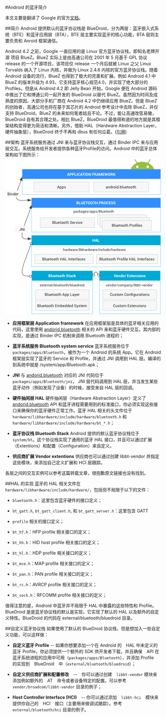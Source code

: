 #Android 的蓝牙简介


本文主要是翻译了 Google 的官方[文档](http://source.android.com/devices/bluetooth.html)。

##简介
Android 提供默认的蓝牙协议栈是 BlueDroid，分为两层：蓝牙嵌入式系统（BTE）和蓝牙应用层（BTA），BTE 层主要实现蓝牙的核心功能，BTA 层则主要负责和 Anroid 框架通信。

Android 4.2 之前，Google 一直应用的是 Linux 官方蓝牙协议栈，即知名老牌开源 
项目 BlueZ。BlueZ 实际上是由高通公司在 2001 年 5 月基于 GPL 协议 release 的一个开源项目，该项目仅 release 一个月后就被 Linux 之父 Linux Torvalds 纳入了 Linux 内核，并做为 Linux 2.4.6 内核的官方蓝牙协议栈。随着 Android 设备的流行，BlueZ 也得到了极大的完善和扩展。例如 Android 4.1 中 BlueZ 的版本升级为 4.93，它支持蓝牙核心规范4.0，并实现了绝大部分的 Profiles。但是从 Android 4.2 即 Jelly Bean 开始，Google 便在 Android 源码中推出了它和博通公司一起开发的 BlueDroid 以替代 BlueZ。虽然因为时间及成熟度的原因，大部分手机厂商在 Android 4.2 中仍继续应用 BlueZ。但是 BlueZ 的创始者，高通公司也将在基于其芯片的 Android 参考设计中去除 BlueZ，并仅支持 BlueDroid。BlueZ 的未来如何笔者姑且不论。不过，能让高通改弦易辙，BlueDroid 自有其合理之处。相比 BlueZ，BlueDroid 最值得称道的地方就是其框架结构变得更为简洁和清晰。另外，借助 HAL（Hardware Abstraction Layer，硬件抽象层），BlueDroid 终于不再和 dbus 有任何瓜葛。([引用](http://code.qtuba.com/article-54306.html))

##架构
蓝牙系统服务通过 JNI 来与蓝牙协议栈交互，通过 Binder IPC 来与应用层交互。系统服务给开发者提供各种蓝牙Profile的访问。Android 中的蓝牙总体架构如下图所示： 
![title](https://github.com/MaAnQing/Notebook/blob/master/res/images/ape_fwk_bluetooth.png)

* __应用框架层 Application framework__ 在应用框架层是具体的蓝牙相关应用的代码，这里使用 [andorid.bluetooth](http://developer.android.com/reference/android/bluetooth/package-summary.html) 相关的 API 来和蓝牙硬件交互。其内部的实现，是通过 Binder IPC 机制来调用 Bluetooth 进程的；

* __蓝牙系统服务 Bluetooth system service__ 蓝牙系统服务位于 `packages/apps/Bluetooth`，被作为一个 Android 的系统 App。它在 Android 框架层实现了蓝牙的 Service 和 Profile，并通过 JNI 调用到 HAL 层。编译的到系统中就是 /system/app/Bluetooth.apk；

* __JNI__ 与 [andorid.bluetooth](http://developer.android.com/reference/android/bluetooth/package-summary.html) 对应的 JNI 代码位于 `packages/apps/Bluetooth/jni`， JNI 层代码调用到 HAL 层，并当发生某些蓝牙动作（例如发现了设备）的时候，接受来自 HAL 层的回调。

* __硬件抽闲层 HAL__ 硬件抽闲层（Hardware Abstraction Layer）定义了 [andorid.bluetooth](http://developer.android.com/reference/android/bluetooth/package-summary.html) API 和蓝牙进程需要用到的标准接口，你必须实现这些接口来确保你的蓝牙硬件正常工作。蓝牙 HAL 相关的头文件位于 `hardware/libhardware/include/hardware/bluetooth.h` 和 `hardware/libhardware/include/hardware/bt_*.h`；

* __蓝牙协议栈 Bluetooth Stack__ Android 提供的默认蓝牙协议栈位于 `system/bt`。这个协议栈实现了通用的蓝牙 HAL 接口，并且可以通过扩展（Extentions）和配置（Configuration）来自定义。

* __供应商扩展 Vendor extentions__ 供应商也可以通过创建 libbt-vendor 并指定这些模块，来添加自己定义扩展和 HCI 层跟踪。

各层之间的交互实例可以参考这篇转载文章，很抱歉原文链接也没有找到。

##HAL 的实现
蓝牙的 HAL 相关文件在 `hardware/libhardware/include/hardware/`，包括但不局限于以下的文件：

* `bluetooth.h`：这里包含蓝牙硬件的接口定义；

* `bt_gatt.h`, `bt_gatt_client.h`, 和 `bt_gatt_server.h`：这里包含 GATT 

* `profile` 相关的接口定义；

* `bt_hf.h`：HFP profile 相关接口的定义；

* `bt_hh.h`：HID host profile 相关接口的定义；

* `bt_hl.h`：HDP profile 相关接口的定义；

* `bt_mce.h`：MAP profile 相关接口的定义；

* `bt_pan.h`：PAN profile 相关接口的定义；

* `bt_rc.h`：AVRCP profile 相关接口的定义；

* `bt_sock.h`：RFCOMM profile 相关接口的定义；

值得注意的是，Android 中蓝牙并不局限于 HAL 中暴露的这些特性和 Profile。BlueDroid 是是蓝牙协议栈的默认是实现，它实现了默认的 HAL 以及额外的自定义特性。BlueDroid 的代码在 external/bluetooth/bluedroid 目录。

##自定义蓝牙协议栈
如果使用了默认的 BlueDroid 协议栈，但是想加入一些自定义功能，可以这样做：

* __自定义蓝牙 Profile__ -- 如果你想要添加一个在 Android 的　HAL 中未定义的蓝牙 Profile，你必须提供一个额外的 SDK 供开发者下载，并且确保　API 在蓝牙系统进程的应用中可用（`packages/apps/Bluetooth`），并添加 Profile　的实现到　BlueDroid　中（`external/bluetooth/bluedroid`）；

* **自定义供应商扩展和配置修改**　--　你可以通过创建　`libbt-vendor` 模块来添加例如额外的　AT　命令或者设备特定的配置。可以参考 `vendor/broadcom/libbt-vendor` 目录的例子；
* **Host Controller Interface (HCI)**　-- 你可以通过添加　`libbt-hci`　模块来提供你自己的　HCI　接口（主要用来做调试跟踪）。参考 `external/bluetooth/hci` 目录的例子。
